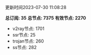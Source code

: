 更新时间2023-07-30 11:08:28

**总订阅: 35**
**总节点: 7375**
**有效节点: 2270**
- v2ray节点: 1701
- ssr节点: 25
- trojan节点: 260
- ss节点: 282

